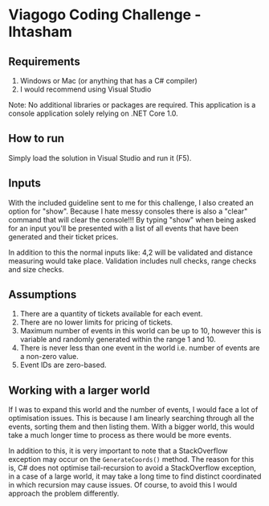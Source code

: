 # Viagogo Coding Challenge - Ihtasham

## Requirements
1. Windows or Mac (or anything that has a C# compiler)
2. I would recommend using Visual Studio

Note: No additional libraries or packages are required. This application is a console application solely relying on .NET Core 1.0.

## How to run
Simply load the solution in Visual Studio and run it (F5).

## Inputs
With the included guideline sent to me for this challenge, I also created an option for "show".
Because I hate messy consoles there is also a "clear" command that will clear the console!!!
By typing "show" when being asked for an input you'll be presented with a list of all events that have been generated and their ticket prices.

In addition to this the normal inputs like: 4,2 will be validated and distance measuring would take place.
Validation includes null checks, range checks and size checks.

## Assumptions
1. There are a quantity of tickets available for each event.
2. There are no lower limits for pricing of tickets.
3. Maximum number of events in this world can be up to 10, however this is variable and randomly generated within the range 1 and 10.
4. There is never less than one event in the world i.e. number of events are a non-zero value.
5. Event IDs are zero-based.

## Working with a larger world
If I was to expand this world and the number of events, I would face a lot of optimisation issues. This is because I am linearly searching through all the events, sorting them and then listing them.
With a bigger world, this would take a much longer time to process as there would be more events. 

In addition to this, it is very important to note that a StackOverflow exception may occur on the `GenerateCoords()` method.
The reason for this is, C# does not optimise tail-recursion to avoid a StackOverflow exception, in a case of a large world, it may take a long time to find distinct coordinated in which recursion may cause issues.
Of course, to avoid this I would approach the problem differently.